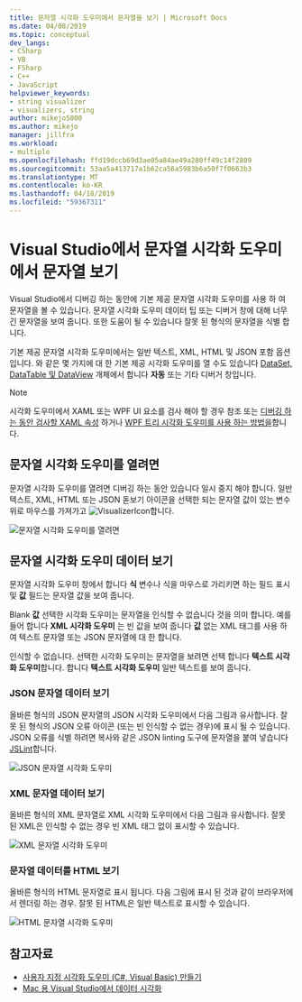```yaml
---
title: 문자열 시각화 도우미에서 문자열을 보기 | Microsoft Docs
ms.date: 04/08/2019
ms.topic: conceptual
dev_langs:
- CSharp
- VB
- FSharp
- C++
- JavaScript
helpviewer_keywords:
- string visualizer
- visualizers, string
author: mikejo5000
ms.author: mikejo
manager: jillfra
ms.workload:
- multiple
ms.openlocfilehash: ffd19dccb69d3ae05a84ae49a280ff49c14f2809
ms.sourcegitcommit: 53aa5a413717a1b62ca56a5983b6a50f7f0663b3
ms.translationtype: MT
ms.contentlocale: ko-KR
ms.lasthandoff: 04/18/2019
ms.locfileid: "59367311"
---
```

# <a name="view-strings-in-a-string-visualizer-in-visual-studio"></a>Visual Studio에서 문자열 시각화 도우미에서 문자열 보기

Visual Studio에서 디버깅 하는 동안에 기본 제공 문자열 시각화 도우미를 사용 하 여 문자열을 볼 수 있습니다. 문자열 시각화 도우미 데이터 팁 또는 디버거 창에 대해 너무 긴 문자열을 보여 줍니다. 또한 도움이 될 수 있습니다 잘못 된 형식의 문자열을 식별 합니다.

기본 제공 문자열 시각화 도우미에서는 일반 텍스트, XML, HTML 및 JSON 포함 옵션입니다. 와 같은 몇 가지에 대 한 기본 제공 시각화 도우미를 열 수도 있습니다 [DataSet, DataTable 및 DataView](../debugger/dataset-visualizer-dialog-box.md) 개체에서 합니다 **자동** 또는 기타 디버거 창입니다.

> [!NOTE]
> 시각화 도우미에서 XAML 또는 WPF UI 요소를 검사 해야 할 경우 참조 또는 [디버깅 하는 동안 검사할 XAML 속성](../debugger/inspect-xaml-properties-while-debugging.md) 하거나 [WPF 트리 시각화 도우미를 사용 하는 방법을](../debugger/how-to-use-the-wpf-tree-visualizer.md)합니다.

## <a name="open-a-string-visualizer"></a>문자열 시각화 도우미를 열려면

문자열 시각화 도우미를 열려면 디버깅 하는 동안 있습니다 일시 중지 해야 합니다. 일반 텍스트, XML, HTML 또는 JSON 돋보기 아이콘을 선택한 되는 문자열 값이 있는 변수 위로 마우스를 가져가고 ![VisualizerIcon](../debugger/media/dbg-tips-visualizer-icon.png "시각화 아이콘")합니다.

![문자열 시각화 도우미를 열려면](../debugger/media/dbg-tips-string-visualizers.png "열기 문자열 시각화 도우미")

## <a name="view-string-visualizer-data"></a>문자열 시각화 도우미 데이터 보기

문자열 시각화 도우미 창에서 합니다 **식** 변수나 식을 마우스로 가리키면 하는 필드 표시 및 **값** 필드는 문자열 값을 보여 줍니다.

Blank **값** 선택한 시각화 도우미는 문자열을 인식할 수 없습니다 것을 의미 합니다. 예를 들어 합니다 **XML 시각화 도우미** 는 빈 값을 보여 줍니다 **값** 없는 XML 태그를 사용 하 여 텍스트 문자열 또는 JSON 문자열에 대 한 합니다.

인식할 수 없습니다. 선택한 시각화 도우미는 문자열을 보려면 선택 합니다 **텍스트 시각화 도우미**합니다. 합니다 **텍스트 시각화 도우미** 일반 텍스트를 보여 줍니다.

### <a name="view-json-string-data"></a>JSON 문자열 데이터 보기

올바른 형식의 JSON 문자열의 JSON 시각화 도우미에서 다음 그림과 유사합니다. 잘못 된 형식의 JSON 오류 아이콘 (또는 빈 인식할 수 없는 경우)에 표시 될 수 있습니다. JSON 오류를 식별 하려면 복사와 같은 JSON linting 도구에 문자열을 붙여 넣습니다 [JSLint](https://www.jslint.com/)합니다.

![JSON 문자열 시각화 도우미](../debugger/media/dbg-tips-string-visualizer-json.png "JSON 문자열 시각화 도우미")

### <a name="view-xml-string-data"></a>XML 문자열 데이터 보기

올바른 형식의 XML 문자열로 XML 시각화 도우미에서 다음 그림과 유사합니다. 잘못 된 XML은 인식할 수 없는 경우 빈 XML 태그 없이 표시할 수 있습니다.

![XML 문자열 시각화 도우미](../debugger/media/dbg-string-visualizers-xml.png "XML 문자열 시각화 도우미")

### <a name="view-html-string-data"></a>문자열 데이터를 HTML 보기

올바른 형식의 HTML 문자열로 표시 됩니다. 다음 그림에 표시 된 것과 같이 브라우저에서 렌더링 하는 경우. 잘못 된 HTML은 일반 텍스트로 표시할 수 있습니다.

![HTML 문자열 시각화 도우미](../debugger/media/dbg-string-visualizers-html.png "HTML 문자열 시각화 도우미")

## <a name="see-also"></a>참고자료

- [사용자 지정 시각화 도우미 (C#, Visual Basic) 만들기](../debugger/create-custom-visualizers-of-data.md)
- [Mac 용 Visual Studio에서 데이터 시각화](/visualstudio/mac/data-visualizations)